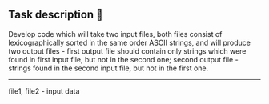 
## Task description 🍪

Develop code which will take two input files, both files consist of lexicographically sorted in the same order ASCII strings, and will produce two output files - first output file should contain only strings which were found in first input file, but not in the second one; second output file - strings found in the second input file, but not in the first one.

***

file1, file2 - input data
